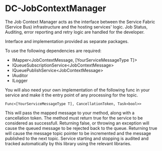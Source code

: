 # DC-JobContextManager

The Job Context Manager acts as the interface between the Service Fabric (Service Bus) infrastructure and the hosting services' logic. Job Status, Auditing, error reporting and retry logic are handled for the developer.

Interface and implementation provided as separate packages.

To use the following dependencies are required:
- IMapper<JobContextMessage, [YourServiceMessageType T]>
- IQueueSubscriptionService\<JobContextMessage>
- IQueuePublishService\<JobContextMessage>
- IAuditor
- ILogger

You will also need your own implementation of the following func in your service and make it the entry point of any processing for the topic.
```
Func<[YourServiceMessageType T], CancellationToken, Task<bool>>
```
This will pass the mapped message to your method, along with a cancellation token. The method must return true for the service to be considered as successfull. Returning false, or throwing an exception will cause the queued message to be rejected back to the queue. Returning true will cause the message topic pointer to be incremented and the message published to the next topic. Service starting and stopping is audited and tracked automatically by this library using the relevant libraries.